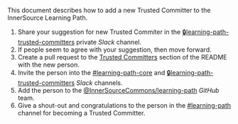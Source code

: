 This document describes how to add a new Trusted Committer to the InnerSource Learning Path.

1. Share your suggestion for new Trusted Commiter in the [:lock:learning-path-trusted-committers][learning-path-trusted-committers] private _Slack_ channel.
2. If people seem to agree with your suggestion, then move forward.
3. Create a pull request to the [Trusted Committers] section of the README with the new person.
4. Invite the person into the [#learning-path-core] and [:lock:learning-path-trusted-committers][learning-path-trusted-committers] _Slack_ channels.
5. Add the person to the [@InnerSourceCommons/learning-path] _GitHub_ team.
6. Give a shout-out and congratulations to the person in the [#learning-path] channel for becoming a Trusted Committer.

[learning-path-trusted-committers]: https://app.slack.com/client/T04PXKRM0/C04LPD850LE
[Trusted Committers]: https://github.com/InnerSourceCommons/InnerSourceLearningPath/blob/main/README.md#trusted-committers
[#learning-path-core]: https://app.slack.com/client/T04PXKRM0/C024235AURZ
[#learning-path]: https://app.slack.com/client/T04PXKRM0/CARTU4XV2
[@InnerSourceCommons/learning-path]: https://github.com/orgs/InnerSourceCommons/teams/learning-path
